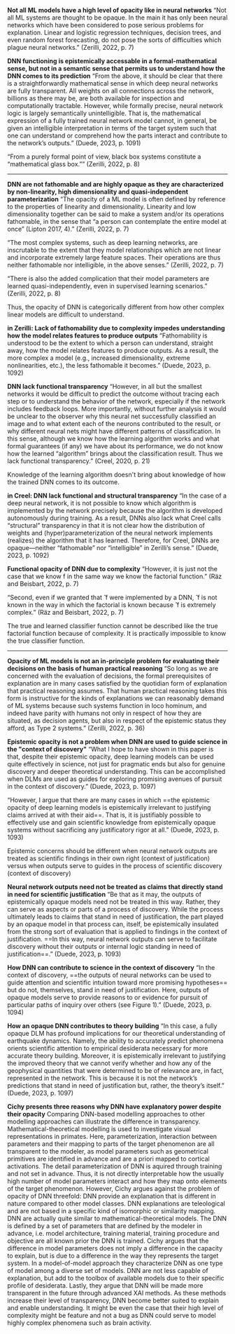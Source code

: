 **Not all ML models have a high level of opacity like in neural networks**
“Not all ML systems are thought to be opaque. In the main it has only been neural networks which have been considered to pose serious problems for explanation. Linear and logistic regression techniques, decision trees, and even random forest forecasting, do not pose the sorts of difficulties which plague neural networks.” (Zerilli, 2022, p. 7) 

**DNN functioning is epistemically accessable in a formal-mathematical sense, but not in a semantic sense that permits us to understand how the DNN comes to its prediction**
“From the above, it should be clear that there is a straightforwardly mathematical sense in which deep neural networks are fully transparent. All weights on all connections across the network, billions as there may be, are both available for inspection and computationally tractable. However, while formally precise, neural network logic is largely semantically unintelligible. That is, the mathematical expression of a fully trained neural network model cannot, in general, be given an intelligible interpretation in terms of the target system such that one can understand or comprehend how the parts interact and contribute to the network’s outputs.” (Duede, 2023, p. 1091) 

“From a purely formal point of view, black box systems constitute a “mathematical glass box.”” (Zerilli, 2022, p. 8)

---

**DNN are not fathomable and are highly opaque as they are characterized by non-linearity, high dimensionality and quasi-independent parameterization**
“The opacity of a ML model is often defined by reference to the properties of linearity and dimensionality. Linearity and low dimensionality together can be said to make a system and/or its operations fathomable, in the sense that “a person can contemplate the entire model at once” (Lipton 2017, 4).” (Zerilli, 2022, p. 7)

“The most complex systems, such as deep learning networks, are inscrutable to the extent that they model relationships which are not linear and incorporate extremely large feature spaces. Their operations are thus neither fathomable nor intelligible, in the above senses.” (Zerilli, 2022, p. 7)

“There is also the added complication that their model parameters are learned quasi-independently, even in supervised learning scenarios.” (Zerilli, 2022, p. 8)

Thus, the opacity of DNN is categorically different from how other complex linear models are difficult to understand.

**in Zerilli: Lack of fathomability due to complexity impedes understanding how the model relates features to produce outputs**
“Fathomability is understood to be the extent to which a person can understand, straight away, how the model relates features to produce outputs. As a result, the more complex a model (e.g., increased dimensionality, extreme nonlinearities, etc.), the less fathomable it becomes.” (Duede, 2023, p. 1092) 





**DNN lack functional transparency**
“However, in all but the smallest networks it would be difficult to predict the outcome without tracing each step or to understand the behavior of the network, especially if the network includes feedback loops. More importantly, without further analysis it would be unclear to the observer why this neural net successfully classified an image and to what extent each of the neurons contributed to the result, or why different neural nets might have different patterns of classification. In this sense, although we know how the learning algorithm works and what formal guarantees (if any) we have about its performance, we do not know how the learned “algorithm” brings about the classification result. Thus we lack functional transparency.” (Creel, 2020, p. 21)

Knowledge of the learning algorithm doesn't bring about knowledge of how the trained DNN comes to its outcome.

**in Creel: DNN lack functional and structural transparency**
“In the case of a deep neural network, it is not possible to know which algorithm is implemented by the network precisely because the algorithm is developed autonomously during training. As a result, DNNs also lack what Creel calls “structural” transparency in that it is not clear how the distribution of weights and (hyper)parameterization of the neural network implements (realizes) the algorithm that it has learned. Therefore, for Creel, DNNs are opaque—neither “fathomable” nor “intelligible” in Zerilli’s sense.” (Duede, 2023, p. 1092) 

**Functional opacity of DNN due to complexity**
“However, it is just not the case that we know f in the same way we know the factorial function.” (Räz and Beisbart, 2022, p. 7)

“Second, even if we granted that ̂ f were implemented by a DNN, ̂ f is not known in the way in which the factorial is known because ̂ f is extremely complex.” (Räz and Beisbart, 2022, p. 7)

The true and learned classifier function cannot be described like the true factorial function because of complexity. It is practically impossible to know the true classifier function.


----------

**Opacity of ML models is not an in-principle problem for evaluating their decisions on the basis of human practical reasoning**
“So long as we are concerned with the evaluation of decisions, the formal prerequisites of explanation are in many cases satisfied by the quotidian form of explanation that practical reasoning assumes. That human practical reasoning takes this form is instructive for the kinds of explanations we can reasonably demand of ML systems because such systems function in loco hominum, and indeed have parity with humans not only in respect of how they are situated, as decision agents, but also in respect of the epistemic status they afford, as Type 2 systems.” (Zerilli, 2022, p. 36) 

**Epistemic opacity is not a problem when DNN are used to guide science in the "context of discovery"**
“What I hope to have shown in this paper is that, despite their epistemic opacity, deep learning models can be used quite effectively in science, not just for pragmatic ends but also for genuine discovery and deeper theoretical understanding. This can be accomplished when DLMs are used as guides for exploring promising avenues of pursuit in the context of discovery.” (Duede, 2023, p. 1097)

“However, I argue that there are many cases in which ==the epistemic opacity of deep learning models is epistemically irrelevant to justifying claims arrived at with their aid==. That is, it is justifiably possible to effectively use and gain scientific knowledge from epistemically opaque systems without sacrificing any justificatory rigor at all.” (Duede, 2023, p. 1093)

Epistemic concerns should be different when neural network outputs are treated as scientific findings in their own right (context of justification) versus when outputs serve to guides in the process of scientific discovery (context of discovery)

**Neural network outputs need not be treated as claims that directly stand in need for scientific justification**
“Be that as it may, the outputs of epistemically opaque models need not be treated in this way. Rather, they can serve as aspects or parts of a process of discovery. While the process ultimately leads to claims that stand in need of justification, the part played by an opaque model in that process can, itself, be epistemically insulated from the strong sort of evaluation that is applied to findings in the context of justification. ==In this way, neural network outputs can serve to facilitate discovery without their outputs or internal logic standing in need of justification==.” (Duede, 2023, p. 1093) 

**How DNN can contribute to science in the context of discovery**
“In the context of discovery, ==the outputs of neural networks can be used to guide attention and scientific intuition toward more promising hypotheses== but do not, themselves, stand in need of justification. Here, outputs of opaque models serve to provide reasons to or evidence for pursuit of particular paths of inquiry over others (see Figure 1).” (Duede, 2023, p. 1094)

**How an opaque DNN contributes to theory building**
“In this case, a fully opaque DLM has profound implications for our theoretical understanding of earthquake dynamics. Namely, the ability to accurately predict phenomena orients scientific attention to empirical desiderata necessary for more accurate theory building. Moreover, it is epistemically irrelevant to justifying the improved theory that we cannot verify whether and how any of the geophysical quantities that were determined to be of relevance are, in fact, represented in the network. This is because it is not the network’s predictions that stand in need of justification but, rather, the theory’s itself.” (Duede, 2023, p. 1097)

**Cichy presents three reasons why DNN have explanatory power despite their opacity**
Comparing DNN-based modelling approaches to other modelling approaches can illustrate the difference in transparency. Mathematical-theoretical modelling is used to investigate visual representations in primates. Here, parameterization, interaction between parameters and their mapping to parts of the target phenomenon are all transparent to the modeler, as model parameters such as geometrical primitives are identified in advance and are a priori mapped to cortical activations. 
The detail parameterization of DNN is aquired through training and not set in advance. Thus, it is not directly interpretable how the usually high number of model parameters interact and how they map onto elements of the target phenomenon. 
However, Cichy argues against the problem of opacity of DNN threefold:
DNN provide an explanation that is different in nature compared to other model classes. DNN explanations are teleological and are not based in a specific kind of isomorphic or similarity mapping. 
DNN are actually quite similar to mathematical-theoretical models. The DNN is defined by a set of parameters that are defined by the modeler in advance, i.e. model architecture, training material, training procedure and objective are all known prior the DNN is trained. Cichy argues that the difference in model parameters does not imply a difference in the capacity to explain, but is due to a difference in the way they represents the target system. 
In a model-of-model approach they characterize DNN as one type of model among a diverse set of models. DNN are not less capable of explanation, but add to the toolbox of available models due to their specific profile of desiderata.
Lastly, they argue that DNN will be made more transparent in the future through advanced XAI methods. As these methods increase their level of transparency, DNN become better suited to explain and enable understanding. It might be even the case that their high level of complexity might be feature and not a bug as DNN could serve to model highly complex phenomena such as brain activity. 